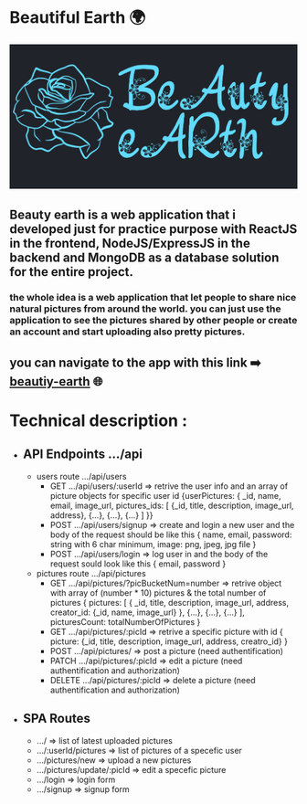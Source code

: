 # Beautiful Earth :earth_africa:

![](./frontend/src/images/beautiful-earth.png)

## Beauty earth is a web application that i developed just for practice purpose with ReactJS in the frontend, NodeJS/ExpressJS in the backend and MongoDB as a database solution for the entire project.


### the whole idea is a web application that let people to share nice natural pictures from around the world. you can just use the application to see the pictures shared by other people or create an account and start uploading also pretty pictures.
## you can navigate to the app with this link :arrow_right: [beautiy-earth](https://beautiy-earth.herokuapp.com/) :globe_with_meridians:

# Technical description :

- ## API Endpoints .../api
    - users route .../api/users
        - GET .../api/users/:userId => retrive the user info and an array of picture objects for specific user id {userPictures: { _id, name, email, image_url, pictures_ids: [ {_id, title, description, image_url, address}, {...}, {...}, {...} ] }}
        - POST .../api/users/signup => create and login a new user and the body of the request should be like this  { name, email, password: string with 6 char minimum, image: png, jpeg, jpg file }
        - POST .../api/users/login => log user in and the body of the request sould look like this { email, password }
    - pictures route .../api/pictures
        - GET .../api/pictures/?picBucketNum=number => retrive object with array of (number * 10) pictures & the total number of pictures { pictures: [ { _id, title, description, image_url, address, creator_id: {_id, name, image_url} }, {...}, {...}, {...} ], picturesCount: totalNumberOfPictures }
        - GET .../api/pictures/:picId => retrive a specific picture with id { picture: {_id, title, description, image_url, address, creatro_id} }
        - POST .../api/pictures/ => post a picture (need authentification)
        - PATCH .../api/pictures/:picId => edit a picture (need authentification and authorization)
        - DELETE .../api/pictures/:picId => delete a picture (need authentification and authorization)
- ## SPA Routes
    - .../ => list of latest uploaded pictures
    - .../:userId/pictures => list of pictures of a specefic user
    - .../pictures/new => upload a new pictures
    - .../pictures/update/:picId => edit a specefic picture
    - .../login => login form
    - .../signup => signup form